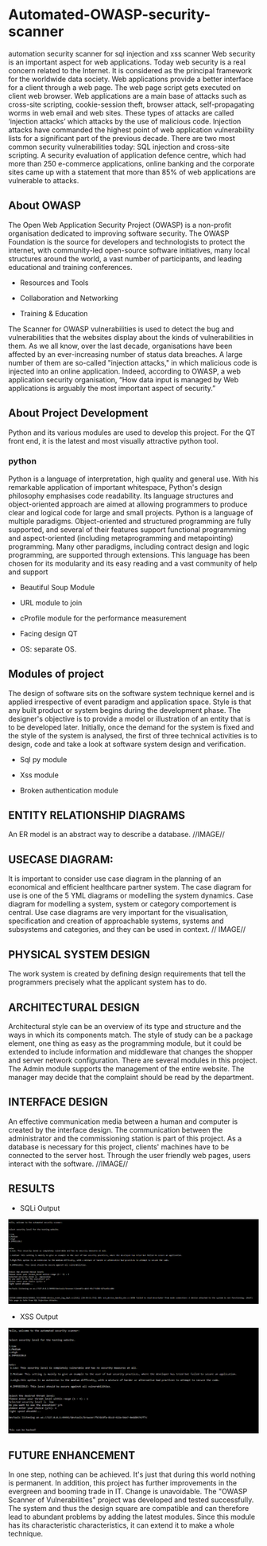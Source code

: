 # Automated-OWASP-security-scanner
automation security scanner for sql injection and xss scanner
Web security is an important aspect for web applications. Today web security is a real concern related to the Internet. It is considered as the principal framework for the worldwide data society. Web applications provide a better interface for a client through a web page. The web page script gets executed on client web browser.
Web applications are a main base of attacks such as cross-site scripting, cookie-session theft, browser attack, self-propagating worms in web email and web sites. These types of attacks are called ‘injection attacks’ which attacks by the use of malicious code. Injection attacks have commanded the highest point of web application vulnerability lists for a significant part of the previous decade.
There are two most common security vulnerabilities today: SQL injection and cross-site scripting. A security evaluation of application defence centre, which had more than 250 e-commerce applications, online banking and the corporate sites came up with a statement that more than 85% of web applications are vulnerable to attacks.
  
## About OWASP 
The Open Web Application Security Project (OWASP) is a non-profit organisation dedicated to improving software security. The OWASP Foundation is the source for developers and technologists to protect the internet, with community-led open-source software initiatives, many local structures around the world, a vast number of participants, and leading educational and training conferences. 

- Resources and Tools

- Collaboration and Networking

- Training & Education 

The Scanner for OWASP vulnerabilities is used to detect the bug and vulnerabilities that the websites display about the kinds of vulnerabilities in them. As we all know, over the last decade, organisations have been affected by an ever-increasing number of status data breaches. A large number of them are so-called "injection attacks," in which malicious code is injected into an online application. Indeed, according to OWASP, a web application security organisation, “How data input is managed by Web applications is arguably the most important aspect of security.”  

## About Project Development 
Python and its various modules are used to develop this project. For the QT front end, it is the latest and most visually attractive python tool. 
### python 
Python is a language of interpretation, high quality and general use. With his remarkable application of important whitespace, Python's design philosophy emphasises code readability. Its language structures and object-oriented approach are aimed at allowing programmers to produce clear and logical code for large and small projects. 
Python is a language of multiple paradigms. Object-oriented and structured programming are fully supported, and several of their features support functional programming and aspect-oriented (including metaprogramming and metapointing) programming. Many other paradigms, including contract design and logic programming, are supported through extensions. 
This language has been chosen for its modularity and its easy reading and a vast community of help and support 

- Beautiful Soup Module 
 
- URL module to join 

- cProfile module for the performance measurement 

- Facing design QT 

- OS: separate OS. 
## Modules of project 
The design of software sits on the software system technique kernel and is applied irrespective of event paradigm and application space. Style is that any built product or system begins during the development phase. The designer's objective is to provide a model or illustration of an entity that is to be developed later. Initially, once the demand for the system is fixed and the style of the system is analysed, the first of three technical activities is to design, code and take a look at software system design and verification. 

- Sql py module 
 
- Xss module 

- Broken authentication module 
## ENTITY RELATIONSHIP DIAGRAMS 
An ER model is an abstract way to describe a database. 
//IMAGE// 
## USECASE DIAGRAM: 
It is important to consider use case diagram in the planning of an economical and efficient healthcare partner system. The case diagram for use is one of the 5 YML diagrams or modelling the system dynamics. Case diagram for modelling a system, system or category comportement is central. Use case diagrams are very important for the visualisation, specification and creation of approachable systems, systems and subsystems and categories, and they can be used in context. 
// IMAGE// 
## PHYSICAL SYSTEM DESIGN
The work system is created by defining design requirements that tell the programmers precisely what the applicant system has to do. 
## ARCHITECTURAL DESIGN 
Architectural style can be an overview of its type and structure and the ways in which its components match. The style of study can be a package element, one thing as easy as the programming module, but it could be extended to include information and middleware that changes the shopper and server network configuration. There are several modules in this project. The Admin module supports the management of the entire website. The manager may decide that the complaint should be read by the department. 
## INTERFACE DESIGN 
An effective communication media between a human and computer is created by the interface design. The communication between the administrator and the commissioning station is part of this project. As a database is necessary for this project, clients' machines have to be connected to the server host. Through the user friendly web pages, users interact with the software. 
//IMAGE// 
## RESULTS
 
- SQLi Output 

![SQLi](outputSQLi.png) 

- XSS Output 

![XSS](outputXSS.png) 

## FUTURE ENHANCEMENT 
In one step, nothing can be achieved. It's just that during this world nothing is permanent. In addition, this project has further improvements in the evergreen and booming trade in IT. Change is unavoidable. The "OWASP Scanner of Vulnerabilities" project was developed and tested successfully. The system and thus the design square are compatible and can therefore lead to abundant problems by adding the latest modules. Since this module has its characteristic characteristics, it can extend it to make a whole technique. 





